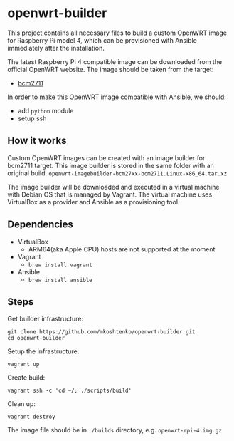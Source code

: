 # openwrt-builder

This project contains all necessary files to build a custom OpenWRT image for Raspberry Pi model 4, which can be provisioned with Ansible immediately after the installation. 

The latest Raspberry Pi 4 compatible image can be downloaded from the official OpenWRT website. 
The image should be taken from the target:
  - [bcm2711](https://downloads.openwrt.org/snapshots/targets/bcm27xx/bcm2711/)

In order to make this OpenWRT image compatible with Ansible, we should:
  - add `python` module
  - setup ssh

## How it works
Custom OpenWRT images can be created with an image builder for bcm2711 target. This image builder is stored in the same folder with an original build.
`openwrt-imagebuilder-bcm27xx-bcm2711.Linux-x86_64.tar.xz`

The image builder will be downloaded and executed in a virtual machine with Debian OS that is managed by Vagrant. The virtual machine uses VirtualBox as a provider and Ansible as a provisioning tool.

## Dependencies
  - VirtualBox
    - ARM64(aka Apple CPU) hosts are not supported at the moment
  - Vagrant
    - `brew install vagrant`
  - Ansible
    - `brew install ansible`
  
## Steps

Get builder infrastructure:
```
git clone https://github.com/mkoshtenko/openwrt-builder.git
cd openwrt-builder
```

Setup the infrastructure:
```
vagrant up
```

Create build:
```
vagrant ssh -c 'cd ~/; ./scripts/build'
```

Clean up:
```
vagrant destroy
```

The image file should be in `./builds` directory, e.g. `openwrt-rpi-4.img.gz`

